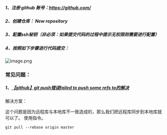 

##### 1、注册 github 账号：<https://github.com/>



##### 2、创建仓库： New repository



##### 3、配置ssh秘钥（非必须：如果提交代码的过程中提示无权限则需要进行配置）



##### 4、按照如下步骤进行代码提交：

![image.png](https://upload-images.jianshu.io/upload_images/18620107-9147173d0a8bbf9e.png?imageMogr2/auto-orient/strip%7CimageView2/2/w/1240)

##### 

### 常见问题：

##### 1、[【github】git push错误failed to push some refs to的解决](<https://blog.csdn.net/rocling/article/details/82956402>)

解决方案：

​		这个问题是因为远程库与本地库不一致造成的，那么我们把远程库同步到本地库就可以了。
使用指令。

```
git pull --rebase origin master
```


